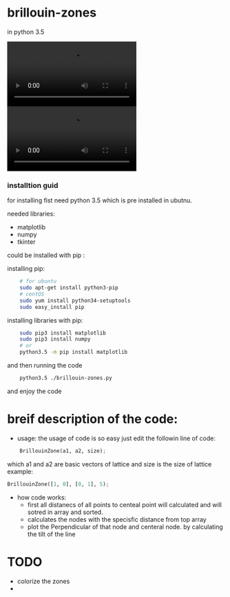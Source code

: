 # brillouin-zones
in python 3.5

![preview for simple lattice](https://github.com/sajadabasi/brillouin-zones/raw/master/video/brillouin-cs.mp4)
![preview for hexagonal lattice](https://github.com/sajadabasi/brillouin-zones/raw/master/video/brillouin-hex.mp4)

### installtion guid
for installing fist need python 3.5 which is pre installed in ubutnu.

needed libraries:
- matplotlib
- numpy
- tkinter

could be installed with pip :

installing pip:
```bash
	# for ubuntu
	sudo apt-get install python3-pip
	# centOS
	sudo yum install python34-setuptools
	sudo easy_install pip
```
installing libraries with pip:
```bash
	sudo pip3 install matplotlib
	sudo pip3 install numpy
	# or
	python3.5 -m pip install matplotlib
```

and then running the code 
```bash
	python3.5 ./brillouin-zones.py
```
and enjoy the code




# breif description of the code:
- usage:
	the usage of code is so easy just edit the followin line of code:
```python
	BrillouinZone(a1, a2, size);
```
which a1 and a2 are basic vectors of lattice and size is the size of lattice
	example:
```python
BrillouinZone([1, 0], [0, 1], 5);
```

- how code works:
	- first all distanecs of all points to centeal point will calculated and will sotred in array and sorted.
	- calculates the nodes with the specisfic distance from top array
	- plot the Perpendicular of that node and centeral node. by calculating the tilt of the line 	


# TODO 
- colorize the zones
- 
